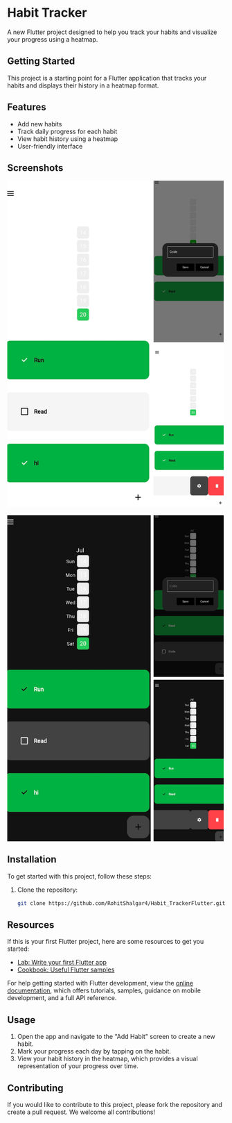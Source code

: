 # Habit Tracker

A new Flutter project designed to help you track your habits and visualize your progress using a heatmap.

## Getting Started

This project is a starting point for a Flutter application that tracks your habits and displays their history in a heatmap format.

## Features

- Add new habits
- Track daily progress for each habit
- View habit history using a heatmap
- User-friendly interface

## Screenshots

<img src="images/light.png" alt="Screenshot 1" width="500" style="display: block; margin-bottom: 20px;"/>
<img src="images/dark.png" alt="Screenshot 2" width="500" style="display: block; margin-bottom: 20px;"/>

## Installation

To get started with this project, follow these steps:

1. Clone the repository:
    ```bash
    git clone https://github.com/RohitShalgar4/Habit_TrackerFlutter.git
    ```

## Resources

If this is your first Flutter project, here are some resources to get you started:

- [Lab: Write your first Flutter app](https://docs.flutter.dev/get-started/codelab)
- [Cookbook: Useful Flutter samples](https://docs.flutter.dev/cookbook)

For help getting started with Flutter development, view the [online documentation](https://docs.flutter.dev/), which offers tutorials, samples, guidance on mobile development, and a full API reference.

## Usage

1. Open the app and navigate to the "Add Habit" screen to create a new habit.
2. Mark your progress each day by tapping on the habit.
3. View your habit history in the heatmap, which provides a visual representation of your progress over time.

## Contributing

If you would like to contribute to this project, please fork the repository and create a pull request. We welcome all contributions!
